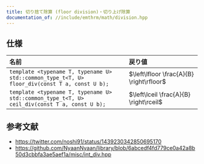 ```yaml
---
title: 切り捨て除算 (floor division)・切り上げ除算
documentation_of: //include/emthrm/math/division.hpp
---
```



## 仕様

|名前|戻り値|
|:--|:--|
|`template <typename T, typename U>`<br>`std::common_type_t<T, U> floor_div(const T a, const U b);`|$\left\lfloor \frac{A}{B} \right\rfloor$|
|`template <typename T, typename U>`<br>`std::common_type_t<T, U> ceil_div(const T a, const U b);`|$\left\lceil \frac{A}{B} \right\rceil$|


## 参考文献

- https://twitter.com/noshi91/status/1439230342850695170
- https://github.com/NyaanNyaan/library/blob/6abcedf4fd779ce0a42a8b50d3cbbfa3ae5aef1a/misc/int_div.hpp

